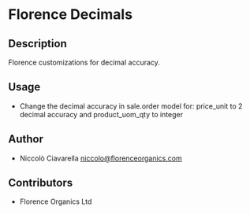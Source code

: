 Florence Decimals
==================

Description
-----------
Florence customizations for decimal accuracy.

Usage
-----
* Change the decimal accuracy in sale.order model for: 
 price_unit to 2 decimal accuracy and product_uom_qty to integer 

Author
------
* Niccolò Ciavarella <niccolo@florenceorganics.com>

Contributors
------------
* Florence Organics Ltd